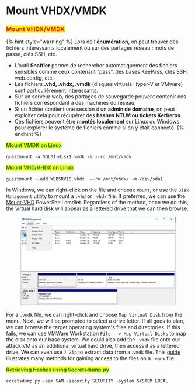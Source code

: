 # Mount VHDX/VMDK

### <mark style="color:red;">Mount VHDX/VMDK</mark>

{% hint style="warning" %}
Lors de l’**énumération**, on peut trouver des fichiers intéressants localement ou sur des partages réseau : mots de passe, clés SSH, etc.

* L’outil **Snaffler** permet de rechercher automatiquement des fichiers sensibles comme ceux contenant “pass”, des bases KeePass, clés SSH, web.config, etc.
* Les fichiers **.vhd, .vhdx, .vmdk** (disques virtuels Hyper-V et VMware) sont particulièrement intéressants.
* Sur un serveur web, des partages de sauvegarde peuvent contenir ces fichiers correspondant à des machines du réseau.
* Si un fichier contient une session d’un **admin de domaine**, on peut exploiter cela pour récupérer des **hashes NTLM ou tickets Kerberos**.
* Ces fichiers peuvent être **montés localement** sur Linux ou Windows pour explorer le système de fichiers comme si on y était connecté.
{% endhint %}

<mark style="color:green;">**Mount VMDK on Linux**</mark>

```shell-session
guestmount -a SQL01-disk1.vmdk -i --ro /mnt/vmdk
```

<mark style="color:green;">**Mount VHD/VHDX on Linux**</mark>

```shell-session
guestmount --add WEBSRV10.vhdx  --ro /mnt/vhdx/ -m /dev/sda1
```

In Windows, we can right-click on the file and choose `Mount`, or use the `Disk Management` utility to mount a `.vhd` or `.vhdx` file. If preferred, we can use the [Mount-VHD](https://docs.microsoft.com/en-us/powershell/module/hyper-v/mount-vhd?view=windowsserver2019-ps) PowerShell cmdlet. Regardless of the method, once we do this, the virtual hard disk will appear as a lettered drive that we can then browse.

<figure><img src="../../../../.gitbook/assets/image (13).png" alt=""><figcaption></figcaption></figure>

For a `.vmdk` file, we can right-click and choose `Map Virtual Disk` from the menu. Next, we will be prompted to select a drive letter. If all goes to plan, we can browse the target operating system's files and directories. If this fails, we can use VMWare Workstation `File --> Map Virtual Disks` to map the disk onto our base system. We could also add the `.vmdk` file onto our attack VM as an additional virtual hard drive, then access it as a lettered drive. We can even use `7-Zip` to extract data from a .`vmdk` file. This [guide](https://www.nakivo.com/blog/extract-content-vmdk-files-step-step-guide/) illustrates many methods for gaining access to the files on a `.vmdk` file.

<mark style="color:green;">**Retrieving Hashes using Secretsdump.py**</mark>

```shell-session
ecretsdump.py -sam SAM -security SECURITY -system SYSTEM LOCAL
```
